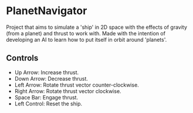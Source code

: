 # PlanetNavigator
Project that aims to simulate a 'ship' in 2D space with the effects of gravity (from a planet) and thrust to work with. Made with the intention of developing an AI to learn how to put itself in orbit around 'planets'.

## Controls
- Up Arrow: Increase thrust.
- Down Arrow: Decrease thrust.
- Left Arrow: Rotate thrust vector counter-clockwise.
- Right Arrow: Rotate thrust vector clockwise.
- Space Bar: Engage thrust.
- Left Control: Reset the ship.
